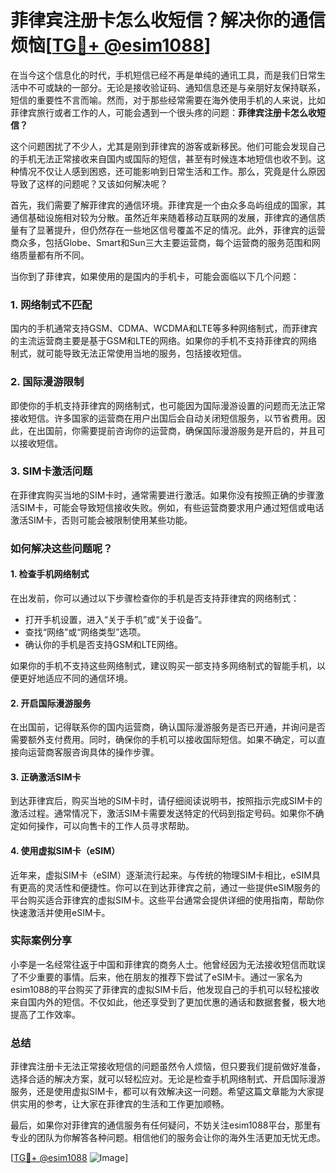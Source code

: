 # 菲律宾注册卡怎么收短信？解决你的通信烦恼[[TG💪+ @esim1088](https://t.me/s/esim1088)]

在当今这个信息化的时代，手机短信已经不再是单纯的通讯工具，而是我们日常生活中不可或缺的一部分。无论是接收验证码、通知信息还是与亲朋好友保持联系，短信的重要性不言而喻。然而，对于那些经常需要在海外使用手机的人来说，比如菲律宾旅行或者工作的人，可能会遇到一个很头疼的问题：**菲律宾注册卡怎么收短信？**

这个问题困扰了不少人，尤其是刚到菲律宾的游客或新移民。他们可能会发现自己的手机无法正常接收来自国内或国际的短信，甚至有时候连本地短信也收不到。这种情况不仅让人感到困惑，还可能影响到日常生活和工作。那么，究竟是什么原因导致了这样的问题呢？又该如何解决呢？

首先，我们需要了解菲律宾的通信环境。菲律宾是一个由众多岛屿组成的国家，其通信基础设施相对较为分散。虽然近年来随着移动互联网的发展，菲律宾的通信质量有了显著提升，但仍然存在一些地区信号覆盖不足的情况。此外，菲律宾的运营商众多，包括Globe、Smart和Sun三大主要运营商，每个运营商的服务范围和网络质量都有所不同。

当你到了菲律宾，如果使用的是国内的手机卡，可能会面临以下几个问题：

### 1. 网络制式不匹配

国内的手机通常支持GSM、CDMA、WCDMA和LTE等多种网络制式，而菲律宾的主流运营商主要是基于GSM和LTE的网络。如果你的手机不支持菲律宾的网络制式，就可能导致无法正常使用当地的服务，包括接收短信。

### 2. 国际漫游限制

即使你的手机支持菲律宾的网络制式，也可能因为国际漫游设置的问题而无法正常接收短信。许多国家的运营商在用户出国后会自动关闭短信服务，以节省费用。因此，在出国前，你需要提前咨询你的运营商，确保国际漫游服务是开启的，并且可以接收短信。

### 3. SIM卡激活问题

在菲律宾购买当地的SIM卡时，通常需要进行激活。如果你没有按照正确的步骤激活SIM卡，可能会导致短信接收失败。例如，有些运营商要求用户通过短信或电话激活SIM卡，否则可能会被限制使用某些功能。

### 如何解决这些问题呢？

#### 1. 检查手机网络制式

在出发前，你可以通过以下步骤检查你的手机是否支持菲律宾的网络制式：

- 打开手机设置，进入“关于手机”或“关于设备”。
- 查找“网络”或“网络类型”选项。
- 确认你的手机是否支持GSM和LTE网络。

如果你的手机不支持这些网络制式，建议购买一部支持多网络制式的智能手机，以便更好地适应不同的通信环境。

#### 2. 开启国际漫游服务

在出国前，记得联系你的国内运营商，确认国际漫游服务是否已开通，并询问是否需要额外支付费用。同时，确保你的手机可以接收国际短信。如果不确定，可以直接向运营商客服咨询具体的操作步骤。

#### 3. 正确激活SIM卡

到达菲律宾后，购买当地的SIM卡时，请仔细阅读说明书，按照指示完成SIM卡的激活过程。通常情况下，激活SIM卡需要发送特定的代码到指定号码。如果你不确定如何操作，可以向售卡的工作人员寻求帮助。

#### 4. 使用虚拟SIM卡（eSIM）

近年来，虚拟SIM卡（eSIM）逐渐流行起来。与传统的物理SIM卡相比，eSIM具有更高的灵活性和便捷性。你可以在到达菲律宾之前，通过一些提供eSIM服务的平台购买适合菲律宾的虚拟SIM卡。这些平台通常会提供详细的使用指南，帮助你快速激活并使用eSIM卡。

### 实际案例分享

小李是一名经常往返于中国和菲律宾的商务人士。他曾经因为无法接收短信而耽误了不少重要的事情。后来，他在朋友的推荐下尝试了eSIM卡。通过一家名为esim1088的平台购买了菲律宾的虚拟SIM卡后，他发现自己的手机可以轻松接收来自国内外的短信。不仅如此，他还享受到了更加优惠的通话和数据套餐，极大地提高了工作效率。

### 总结

菲律宾注册卡无法正常接收短信的问题虽然令人烦恼，但只要我们提前做好准备，选择合适的解决方案，就可以轻松应对。无论是检查手机网络制式、开启国际漫游服务，还是使用虚拟SIM卡，都可以有效解决这一问题。希望这篇文章能为大家提供实用的参考，让大家在菲律宾的生活和工作更加顺畅。

最后，如果你对菲律宾的通信服务有任何疑问，不妨关注esim1088平台，那里有专业的团队为你解答各种问题。相信他们的服务会让你的海外生活更加无忧无虑。

[[TG💪+ @esim1088](https://t.me/s/esim1088) ![Image](https://i.postimg.cc/4NQfJmqS/Snipaste-2025-05-13-00-14-12.png)]